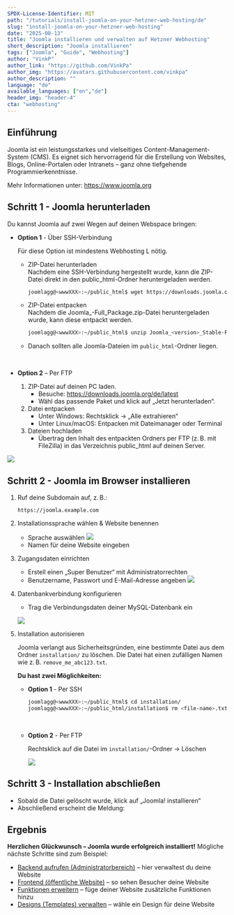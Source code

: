 ```yaml
---
SPDX-License-Identifier: MIT
path: "/tutorials/install-joomla-on-your-hetzner-web-hosting/de"
slug: "install-joomla-on-your-hetzner-web-hosting"
date: "2025-08-13"
title: "Joomla installieren und verwalten auf Hetzner Webhosting"
short_description: "Joomla installieren"
tags: ["Joomla", "Guide", "Webhosting"]
author: "VinkP"
author_link: "https://github.com/VinkPa"
author_img: "https://avatars.githubusercontent.com/vinkpa"
author_description: ""
language: "de"
available_languages: ["en","de"]
header_img: "header-4"
cta: "webhosting"
---
```


## Einführung

Joomla ist ein leistungsstarkes und vielseitiges Content-Management-System (CMS). Es eignet sich hervorragend für die Erstellung von Websites, Blogs, Online-Portalen oder Intranets – ganz ohne tiefgehende Programmierkenntnisse.

Mehr Informationen unter: https://www.joomla.org

## Schritt 1 - Joomla herunterladen

Du kannst Joomla auf zwei Wegen auf deinen Webspace bringen:

* **Option 1** - Über SSH-Verbindung
  
  Für diese Option ist mindestens Webhosting L nötig.
  
  - ZIP-Datei herunterladen  
    Nachdem eine SSH-Verbindung hergestellt wurde, kann die ZIP-Datei direkt in den public_html-Ordner heruntergeladen werden.
    ```bash
    joomlagg@<wwwXXX>:~/public_html$ wget https://downloads.joomla.org/de/latest
    ```
  
  - ZIP-Datei entpacken  
    Nachdem die Joomla_<version>-Full_Package.zip-Datei heruntergeladen wurde, kann diese entpackt werden.
    ```bash
    joomlagg@<wwwXXX>:~/public_html$ unzip Joomla_<version>_Stable-Full_Package.zip
    ```
  
  - Danach sollten alle Joomla-Dateien im `public_html`-Ordner liegen.

<br>

* **Option 2** – Per FTP
  
  1. ZIP-Datei auf deinen PC laden. 
     - Besuche: https://downloads.joomla.org/de/latest
     - Wähl das passende Paket und klick auf „Jetzt herunterladen“.
  2. Datei entpacken
     - Unter Windows: Rechtsklick → „Alle extrahieren“
     - Unter Linux/macOS: Entpacken mit Dateimanager oder Terminal
  3. Dateien hochladen
     - Übertrag den Inhalt des entpackten Ordners per FTP (z. B. mit FileZilla) in das Verzeichnis public_html auf deinen Server.

![](/images/joomla-hochladen-joomla.png)
    
## Schritt 2 - Joomla im Browser installieren

1. Ruf deine Subdomain auf, z. B.:
   ```
   https://joomla.example.com
   ```

2. Installationssprache wählen & Website benennen
   - Sprache auswählen
     ![](/images/joomla-sprache-waehlen.png)
   - Namen für deine Website eingeben
  

3. Zugangsdaten einrichten
   - Erstell einen „Super Benutzer“ mit Administratorrechten
   - Benutzername, Passwort und E-Mail-Adresse angeben
     ![](/images/joomla-zugang-anlegen.png)

4. Datenbankverbindung konfigurieren
   - Trag die Verbindungsdaten deiner MySQL-Datenbank ein
   
   ![](/images/joomla-mysql.png)

5. Installation autorisieren
   
   Joomla verlangt aus Sicherheitsgründen, eine bestimmte Datei aus dem Ordner `installation/` zu löschen. Die Datei hat einen zufälligen Namen wie z. B. `remove_me_abc123.txt`.
   
   **Du hast zwei Möglichkeiten:**
   
   - **Option 1** - Per SSH
     ```bash
     joomlagg@<wwwXXX>:~/public_html$ cd installation/
     joomlagg@<wwwXXX>:~/public_html/installation$ rm <file-name>.txt
     ```
   
   <br>
   
   - **Option 2** - Per FTP
     
     Rechtsklick auf die Datei im `installation/`-Ordner → Löschen
     
     ![](/images/joomla-per-ftp.png)

## Schritt 3 - Installation abschließen

- Sobald die Datei gelöscht wurde, klick auf „Joomla! installieren“
- Abschließend erscheint die Meldung:

## Ergebnis

**Herzlichen Glückwunsch – Joomla wurde erfolgreich installiert!** Mögliche nächste Schritte sind zum Beispiel:

* [Backend aufrufen (Administratorbereich)](https://joomla.example.com/administrator) – hier verwaltest du deine Website
* [Frontend (öffentliche Website)](https://joomla.example.com) – so sehen Besucher deine Website <br/>
* [Funktionen erweitern](https://extensions.joomla.org) – füge deiner Website zusätzliche Funktionen hinzu <br/>
* [Designs (Templates) verwalten](https://extensions.joomla.org/category/templates/) – wähle ein Design für deine Website
